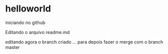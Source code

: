 # helloworld
iniciando no github

Editando o arquivo readme.md

editando agora o branch criado ... para depois fazer o merge com o branch master
